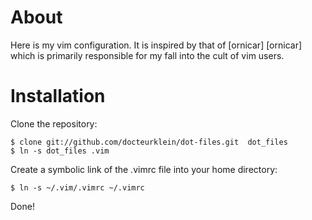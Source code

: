About 
=====

Here is my vim configuration. It is inspired by that of [ornicar] [ornicar]
which is primarily responsible for my fall into the cult of vim users.

Installation 
============

Clone the repository:

    $ clone git://github.com/docteurklein/dot-files.git  dot_files
    $ ln -s dot_files .vim

Create a symbolic link of the .vimrc file into your home directory:

    $ ln -s ~/.vim/.vimrc ~/.vimrc

Done!


